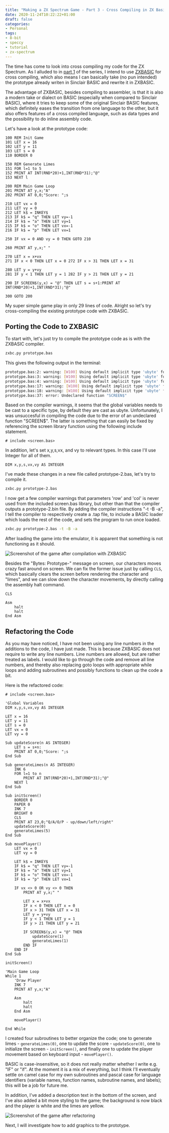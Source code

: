 ```yaml
---
title: "Making a ZX Spectrum Game - Part 3 - Cross Compiling in ZX Basic"
date: 2020-11-24T10:22:22+01:00
draft: false
categories:
- Personal
tags: 
- 8-bit
- speccy
- tutorial
- zx-spectrum
---
```


The time has come to look into cross compiling my code for the ZX Spectrum. As I alluded to in [part 1][1] of the series, I intend to use [ZXBASIC][2] for cross compiling, which also means I can basically take (no pun intended) the prototype already writen in Sinclair BASIC and rewrite it in ZXBASIC. 

The advantage of ZXBASIC, besides compiling to assembler, is that it is also a modern take or dialect on BASIC (especially when compared to Sinclair BASIC), where it tries to keep some of the original Sinclair BASIC features, which definitely eases the transition from one language to the other, but it also offers features of a cross compiled language, such as data types and the possibility to do inline assembly code.

Let's have a look at the prototype code:

```basic
100 REM Init Game
101 LET x = 16
102 LET y = 11
103 LET s = 0
110 BORDER 0
 
150 REM Generate Limes
151 FOR l=1 to 5
152 PRINT AT INT(RND*20)+1,INT(RND*31);"@"
153 NEXT l
 
200 REM Main Game Loop
201 PRINT AT y,x;"A"
202 PRINT AT 0,0;"Score: ";s
 
210 LET vx = 0
211 LET vy = 0
212 LET k$ = INKEY$
213 IF k$ = "q" THEN LET vy=-1
214 IF k$ = "a" THEN LET vy=1
215 IF k$ = "o" THEN LET vx=-1
216 IF k$ = "p" THEN LET vx=1
 
250 IF vx = 0 AND vy = 0 THEN GOTO 210
 
260 PRINT AT y,x;" "
 
270 LET x = x+vx
271 IF x < 0 THEN LET x = 0 272 IF x > 31 THEN LET x = 31
 
280 LET y = y+vy
281 IF y < 1 THEN LET y = 1 282 IF y > 21 THEN LET y = 21
 
290 IF SCREEN$(y,x) = "@" THEN LET s = s+1:PRINT AT INT(RND*20)+1,INT(RND*31);"@"
 
300 GOTO 200
```

My super simple game play in only 29 lines of code. Alright so let's try cross-compiling the existing prototype code with ZXBASIC.

## Porting the Code to ZXBASIC

To start with, let's just try to compile the prototype code as is with the ZXBASIC compiler.

```sh
zxbc.py prototype.bas
```

This gives the following output in the terminal:

```sh
prototype.bas:2: warning: [W100] Using default implicit type 'ubyte' for 'x'
prototype.bas:3: warning: [W100] Using default implicit type 'ubyte' for 'y'
prototype.bas:4: warning: [W100] Using default implicit type 'ubyte' for 's'
prototype.bas:17: warning: [W100] Using default implicit type 'ubyte' for 'vx'
prototype.bas:18: warning: [W100] Using default implicit type 'ubyte' for 'vy'
prototype.bas:37: error: Undeclared function "SCREEN$"
```

Based on the compiler warnings, it seems that the global variables needs to be cast to a specific type, by default they are cast as ubyte. Unfortunately, I was unsuccesful in compiling the code due to the error of an undeclared function "SCREEN$". The latter is something that can easily be fixed by referencing the screen library function using the following include statement.

```basic
# include <screen.bas>
```

In addition, let's set x,y,s,vx, and vy to relevant types. In this case I'll use Integer for all of them.

```basic
DIM x,y,s,vx,vy AS INTEGER
```

I've made these changes in a new file called prototype-2.bas, let's try to compile it.

```sh
zxbc.py prototype-2.bas
```

I now get a few compiler warnings that parameters 'row' and 'col' is never used from the included screen.bas library, but other than that the compiler outputs a prototype-2.bin file. By adding the compiler instructions "-t -B -a", I tell the compiler to respectively create a .tap file, to include a BASIC loader which loads the rest of the code, and sets the program to run once loaded.

```sh
zxbc.py prototype-2.bas -t -B -a
```

After loading the game into the emulator, it is apparent that something is not functioning as it should.

![Screenshot of the game after compilation with ZXBASIC](/images/posts/awakeman-prototype-2.png "Screenshot of the game after compilation with ZXBASIC")

Besides the "Bytes: Prototype-" message on screen, our characters moves  crazy fast around on screen. We can fix the former issue just by calling ```CLS```, which basically clears the screen before rendering the character and "limes", and we can slow down the character movements, by directly calling the assembly halt command.

```basic
CLS

Asm
    halt
    halt
End Asm
```
## Refactoring the Code

As you may have noticed, I have not been using any line numbers in the additions to the code, I have just made. This is because ZXBASIC does not require to write any line numbers. Line numbers are allowed, but are rather treated as labels. I would like to go through the code and remove all line numbers, and thereby also replacing goto loops with appropriate while loops and adding subroutines and possibly functions to clean up the code a bit.

Here is the refactored code:

```basic
# include <screen.bas>

'Global Variables
DIM x,y,s,vx,vy AS INTEGER

LET x = 16
LET y = 11
LET s = 0
LET vx = 0
LET vy = 0

Sub updateScore(n AS INTEGER)
    LET s = s+n:
    PRINT AT 0,0;"Score: ";s
End Sub

Sub generateLimes(n AS INTEGER)
    INK 6
    FOR l=1 to n
        PRINT AT INT(RND*20)+1,INT(RND*31);"@"
    NEXT l
End Sub

Sub initScreen()
    BORDER 0
    PAPER 0
    INK 7
    BRIGHT 0
    CLS
    PRINT AT 23,0;"Q/A/O/P - up/down/left/right"
    updateScore(0)
    generateLimes(5)
End Sub

Sub movePlayer()
    LET vx = 0
    LET vy = 0

    LET k$ = INKEY$
    IF k$ = "q" THEN LET vy=-1
    IF k$ = "a" THEN LET vy=1
    IF k$ = "o" THEN LET vx=-1
    IF k$ = "p" THEN LET vx=1

    IF vx <> 0 OR vy <> 0 THEN
        PRINT AT y,x;" "

        LET x = x+vx
        IF x < 0 THEN LET x = 0
        IF x > 31 THEN LET x = 31
        LET y = y+vy
        IF y < 1 THEN LET y = 1
        IF y > 21 THEN LET y = 21

        IF SCREEN$(y,x) = "@" THEN
            updateScore(1)
            generateLimes(1)
        END IF
    END IF
End Sub

initScreen()

'Main Game Loop
While 1
    'Draw Player
    INK 7
    PRINT AT y,x;"A"

    Asm
        halt
        halt
    End Asm

    movePlayer()
    
End While
```

I created four subroutines to better organize the code; one to generate limes - ```generateLimes(0)```, one to update the score - ```updateScore(0)```, one to initialize the screen - ```initScreen()```, and finally one to update the player movement based on keyboard input - ```movePlayer()```. 

BASIC is case-insensitive, so it does not really matter whether I write e.g. "IF" or "if". At the moment it is a mix of everything, but I think I'll eventually settle on camel case for my own subroutines and pascal case for language identifiers (variable names, function names, subroutine names, and labels); this will be a job for future me.

In addition, I've added a description text in the bottom of the screen, and I've also added a bit more styling to the game; the background is now black and the player is white and the limes are yellow.

![Screenshot of the game after refactoring](/images/posts/awakeman-prototype-3.png "Screenshot of the game after refactoring")

Next, I will investigate how to add graphics to the prototype.

[1]: https://boblbobl.com/2020/11/10/making-a-zx-spectrum-game-part-1-my-development-setup/
[2]: https://github.com/boriel/zxbasic